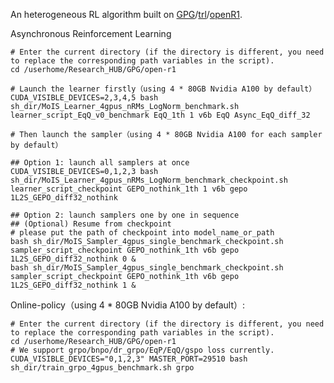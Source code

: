 An heterogeneous RL algorithm built on [GPG](https://github.com/AMAP-ML/GPG)/[trl](https://github.com/huggingface/trl)/[openR1](https://github.com/huggingface/open-r1).

Asynchronous Reinforcement Learning
```shell
# Enter the current directory (if the directory is different, you need to replace the corresponding path variables in the script).
cd /userhome/Research_HUB/GPG/open-r1

# Launch the learner firstly（using 4 * 80GB Nvidia A100 by default）
CUDA_VISIBLE_DEVICES=2,3,4,5 bash sh_dir/MoIS_Learner_4gpus_nRMs_LogNorm_benchmark.sh learner_script_EqQ_v0_benchmark EqQ_1th 1 v6b EqQ Async_EqQ_diff_32

# Then launch the sampler（using 4 * 80GB Nvidia A100 for each sampler by default）

## Option 1: launch all samplers at once
CUDA_VISIBLE_DEVICES=0,1,2,3 bash sh_dir/MoIS_Learner_4gpus_nRMs_LogNorm_benchmark_checkpoint.sh learner_script_checkpoint GEPO_nothink_1th 1 v6b gepo 1L2S_GEPO_diff32_nothink

## Option 2: launch samplers one by one in sequence
## (Optional) Resume from checkpoint
# please put the path of checkpoint into model_name_or_path
bash sh_dir/MoIS_Sampler_4gpus_single_benchmark_checkpoint.sh sampler_script_checkpoint GEPO_nothink_1th v6b gepo 1L2S_GEPO_diff32_nothink 0 &
bash sh_dir/MoIS_Sampler_4gpus_single_benchmark_checkpoint.sh sampler_script_checkpoint GEPO_nothink_1th v6b gepo 1L2S_GEPO_diff32_nothink 1 &
```


Online-policy（using 4 * 80GB Nvidia A100 by default）:
```shell
# Enter the current directory (if the directory is different, you need to replace the corresponding path variables in the script).
cd /userhome/Research_HUB/GPG/open-r1
# We support grpo/bnpo/dr_grpo/EqP/EqQ/gspo loss currently.
CUDA_VISIBLE_DEVICES="0,1,2,3" MASTER_PORT=29510 bash sh_dir/train_grpo_4gpus_benchmark.sh grpo
```
